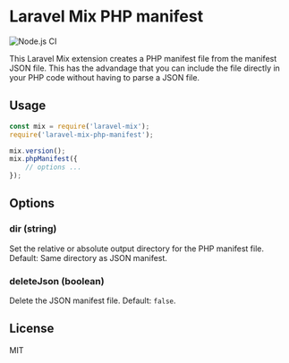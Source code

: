 # Laravel Mix PHP manifest


![Node.js CI](https://github.com/hbgl/laravel-mix-php-manifest/workflows/Node.js%20CI/badge.svg)

This Laravel Mix extension creates a PHP manifest file from the manifest JSON file. This has the advandage that you can include the file directly in your PHP code without having to parse a JSON file.

## Usage

```javascript
const mix = require('laravel-mix');
require('laravel-mix-php-manifest');

mix.version();
mix.phpManifest({
    // options ...
});
```

## Options

### **dir** (string)
Set the relative or absolute output directory for the PHP manifest file. Default: Same directory as JSON manifest.

### **deleteJson** (boolean)
Delete the JSON manifest file. Default: `false`.

## License

MIT
